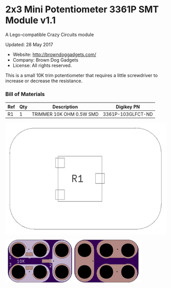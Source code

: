<!--- start title --->
# 2x3 Mini Potentiometer 3361P SMT Module v1.1
A Lego-compatible Crazy Circuits module

Updated: 28 May 2017
- Website: http://browndoggadgets.com/
- Company: Brown Dog Gadgets
- License: All rights reserved.
<!--- end title --->

This is a small 10K trim potentiometer that requires a little screwdriver to increase or decrease the resistance. 

<!--- bom start --->
### Bill of Materials

|Ref|Qty|Description|Digikey PN|
|---|---|-----------|------|
|R1|1|TRIMMER 10K OHM 0.5W SMD|3361P-103GLFCT-ND|


<!--- bom end --->
![Assembly Diagram](assembly.png)

![Gerber Preview](preview.png)

